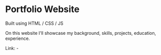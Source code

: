 # Portfolio Website

Built using HTML / CSS / JS

On this website I'll showcase my background, skills, projects, education, experience.

Link: -